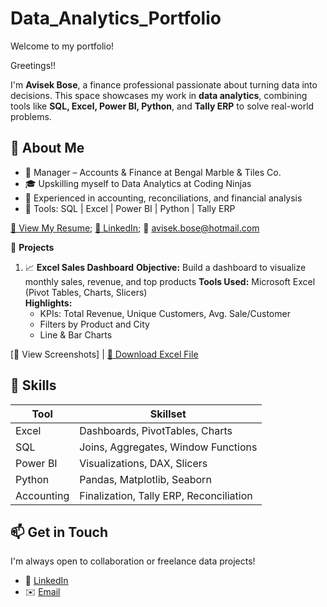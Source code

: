 # Data_Analytics_Portfolio

Welcome to my portfolio! 

Greetings!!

I'm **Avisek Bose**, a finance professional passionate about turning data into decisions. 
This space showcases my work in **data analytics**, combining tools like **SQL, Excel, Power BI, Python**, and **Tally ERP** to solve real-world problems.

## 🧠 About Me

- 📌 Manager – Accounts & Finance at Bengal Marble & Tiles Co.
- 🎓 Upskilling myself to Data Analytics at Coding Ninjas
- 💼 Experienced in accounting, reconciliations, and financial analysis
- 🧰 Tools: SQL | Excel | Power BI | Python | Tally ERP

[📄 View My Resume](https://github.com/avisekbose/Resume.git); [🔗 LinkedIn](https://www.linkedin.com/in/avisek-bose-28a63057); 📧 avisek.bose@hotmail.com

📁 **Projects**

 1. 📈 **Excel Sales Dashboard**
**Objective:** Build a dashboard to visualize monthly sales, revenue, and top products
**Tools Used:** Microsoft Excel (Pivot Tables, Charts, Slicers)  
**Highlights:**
    - KPIs: Total Revenue, Unique Customers, Avg. Sale/Customer
    - Filters by Product and City
    - Line & Bar Charts

[📸 View Screenshots] | [📂 Download Excel File](https://github.com/avisekbose/Excel_Projects.git) 

## 📌 Skills

| Tool        | Skillset                                |
|-------------|-----------------------------------------|
| Excel       | Dashboards, PivotTables, Charts         |
| SQL         | Joins, Aggregates, Window Functions     |
| Power BI    | Visualizations, DAX, Slicers            |
| Python      | Pandas, Matplotlib, Seaborn             |
| Accounting  | Finalization, Tally ERP, Reconciliation |


## 📫 Get in Touch

I'm always open to collaboration or freelance data projects!

- 💼 [LinkedIn](https://www.linkedin.com/in/avisek-bose-28a63057)
- ✉️ [Email](avisek.bose@hotmail.com)
